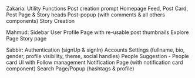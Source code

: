 Zakaria:
Utility Functions
Post creation prompt
Homepage Feed, Post Card, Post Page & Story heads
Post-popup (with comments & all others components)
Story Creation

Mahmud:
Sidebar
User Profile Page with re-usable post thumbnails
Explore Page
Story page


Sabbir:
Authentication (signUp & signIn)
Accounts Settings (fullname, bio, gender, profile visibility, theme, social handles)
People Suggestion - People card UI with Follow management
Notification Page (with notification card component)
Search Page/Popup (hashtags & profile)